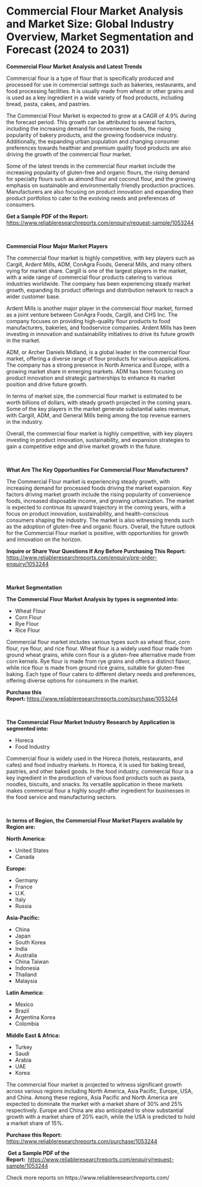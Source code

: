 <p><h1>Commercial Flour Market Analysis and Market Size: Global Industry Overview, Market Segmentation and Forecast (2024 to 2031)</h1></p><p><strong>Commercial Flour Market Analysis and Latest Trends</strong></p>
<p><p>Commercial flour is a type of flour that is specifically produced and processed for use in commercial settings such as bakeries, restaurants, and food processing facilities. It is usually made from wheat or other grains and is used as a key ingredient in a wide variety of food products, including bread, pasta, cakes, and pastries.</p><p>The Commercial Flour Market is expected to grow at a CAGR of 4.9% during the forecast period. This growth can be attributed to several factors, including the increasing demand for convenience foods, the rising popularity of bakery products, and the growing foodservice industry. Additionally, the expanding urban population and changing consumer preferences towards healthier and premium quality food products are also driving the growth of the commercial flour market.</p><p>Some of the latest trends in the commercial flour market include the increasing popularity of gluten-free and organic flours, the rising demand for specialty flours such as almond flour and coconut flour, and the growing emphasis on sustainable and environmentally friendly production practices. Manufacturers are also focusing on product innovation and expanding their product portfolios to cater to the evolving needs and preferences of consumers.</p></p>
<p><strong>Get a Sample PDF of the Report:&nbsp;</strong> <a href="https://www.reliableresearchreports.com/enquiry/request-sample/1053244">https://www.reliableresearchreports.com/enquiry/request-sample/1053244</a></p>
<p>&nbsp;</p>
<p><strong>Commercial Flour Major Market Players</strong></p>
<p><p>The commercial flour market is highly competitive, with key players such as Cargill, Ardent Mills, ADM, ConAgra Foods, General Mills, and many others vying for market share. Cargill is one of the largest players in the market, with a wide range of commercial flour products catering to various industries worldwide. The company has been experiencing steady market growth, expanding its product offerings and distribution network to reach a wider customer base.</p><p>Ardent Mills is another major player in the commercial flour market, formed as a joint venture between ConAgra Foods, Cargill, and CHS Inc. The company focuses on providing high-quality flour products to food manufacturers, bakeries, and foodservice companies. Ardent Mills has been investing in innovation and sustainability initiatives to drive its future growth in the market.</p><p>ADM, or Archer Daniels Midland, is a global leader in the commercial flour market, offering a diverse range of flour products for various applications. The company has a strong presence in North America and Europe, with a growing market share in emerging markets. ADM has been focusing on product innovation and strategic partnerships to enhance its market position and drive future growth.</p><p>In terms of market size, the commercial flour market is estimated to be worth billions of dollars, with steady growth projected in the coming years. Some of the key players in the market generate substantial sales revenue, with Cargill, ADM, and General Mills being among the top revenue earners in the industry.</p><p>Overall, the commercial flour market is highly competitive, with key players investing in product innovation, sustainability, and expansion strategies to gain a competitive edge and drive market growth in the future.</p></p>
<p>&nbsp;</p>
<p><strong>What Are The Key Opportunities For Commercial Flour Manufacturers?</strong></p>
<p><p>The Commercial Flour market is experiencing steady growth, with increasing demand for processed foods driving the market expansion. Key factors driving market growth include the rising popularity of convenience foods, increased disposable income, and growing urbanization. The market is expected to continue its upward trajectory in the coming years, with a focus on product innovation, sustainability, and health-conscious consumers shaping the industry. The market is also witnessing trends such as the adoption of gluten-free and organic flours. Overall, the future outlook for the Commercial Flour market is positive, with opportunities for growth and innovation on the horizon.</p></p>
<p><strong>Inquire or Share Your Questions If Any Before Purchasing This Report:</strong> <a href="https://www.reliableresearchreports.com/enquiry/pre-order-enquiry/1053244">https://www.reliableresearchreports.com/enquiry/pre-order-enquiry/1053244</a></p>
<p>&nbsp;</p>
<p><strong>Market Segmentation</strong></p>
<p><strong>The Commercial Flour Market Analysis by types is segmented into:</strong></p>
<p><ul><li>Wheat Flour</li><li>Corn Flour</li><li>Rye Flour</li><li>Rice Flour</li></ul></p>
<p><p>Commercial flour market includes various types such as wheat flour, corn flour, rye flour, and rice flour. Wheat flour is a widely used flour made from ground wheat grains, while corn flour is a gluten-free alternative made from corn kernels. Rye flour is made from rye grains and offers a distinct flavor, while rice flour is made from ground rice grains, suitable for gluten-free baking. Each type of flour caters to different dietary needs and preferences, offering diverse options for consumers in the market.</p></p>
<p><strong>Purchase this Report:&nbsp;</strong><a href="https://www.reliableresearchreports.com/purchase/1053244">https://www.reliableresearchreports.com/purchase/1053244</a></p>
<p>&nbsp;</p>
<p><strong>The Commercial Flour Market Industry Research by Application is segmented into:</strong></p>
<p><ul><li>Horeca</li><li>Food Industry</li></ul></p>
<p><p>Commercial flour is widely used in the Horeca (hotels, restaurants, and cafes) and food industry markets. In Horeca, it is used for baking bread, pastries, and other baked goods. In the food industry, commercial flour is a key ingredient in the production of various food products such as pasta, noodles, biscuits, and snacks. Its versatile application in these markets makes commercial flour a highly sought-after ingredient for businesses in the food service and manufacturing sectors.</p></p>
<p>&nbsp;</p>
<p><strong>In terms of Region, the Commercial Flour Market Players available by Region are:</strong></p>
<p>
    <p> <strong> North America: </strong>
        <ul>
            <li>United States</li>
            <li>Canada</li>
        </ul>
        </p> 
    <p> <strong> Europe: </strong>
        <ul>
            <li>Germany</li>
            <li>France</li>
            <li>U.K.</li>
            <li>Italy</li>
            <li>Russia</li>
        </ul>
        </p> 
    <p> <strong> Asia-Pacific: </strong>
        <ul>
            <li>China</li>
            <li>Japan</li>
            <li>South Korea</li>
            <li>India</li>
            <li>Australia</li>
            <li>China Taiwan</li>
            <li>Indonesia</li>
            <li>Thailand</li>
            <li>Malaysia</li>
        </ul>
        </p> 
    <p> <strong> Latin America: </strong>
        <ul>
            <li>Mexico</li>
            <li>Brazil</li>
            <li>Argentina Korea</li>
            <li>Colombia</li>
        </ul>
        </p> 
    <p> <strong> Middle East & Africa: </strong>
        <ul>
            <li>Turkey</li>
            <li>Saudi</li>
            <li>Arabia</li>
            <li>UAE</li>
            <li>Korea</li>
        </ul>
    </p>
    </p>
<p><p>The commercial flour market is projected to witness significant growth across various regions including North America, Asia Pacific, Europe, USA, and China. Among these regions, Asia Pacific and North America are expected to dominate the market with a market share of 30% and 25% respectively. Europe and China are also anticipated to show substantial growth with a market share of 20% each, while the USA is predicted to hold a market share of 15%.</p></p>
<p><strong>Purchase this Report: </strong><a href="https://www.reliableresearchreports.com/purchase/1053244">https://www.reliableresearchreports.com/purchase/1053244</a></p>
<p>&nbsp;<strong>Get a Sample PDF of the Report:&nbsp;&nbsp;</strong><a href="https://www.reliableresearchreports.com/enquiry/request-sample/1053244">https://www.reliableresearchreports.com/enquiry/request-sample/1053244</a></p>
<p><strong></strong></p>
<p>Check more reports on https://www.reliableresearchreports.com/</p>